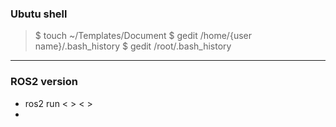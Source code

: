 ### Ubutu shell 

> $ touch ~/Templates/Document
> $ gedit /home/{user name}/.bash_history
> $ gedit /root/.bash_history


---------------------------------------------------------------

### ROS2 version 

- ros2 run < > < >
- 
